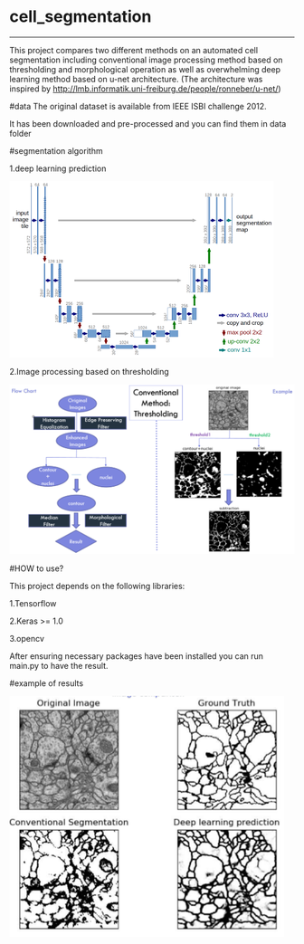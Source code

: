 # cell_segmentation
------------------------------------------------------------------------------------------------------------------------------------------
This project compares two different methods on an automated cell segmentation including conventional image processing method based on thresholding and morphological operation as well as overwhelming deep learning method based on u-net architecture.
(The architecture was inspired by http://lmb.informatik.uni-freiburg.de/people/ronneber/u-net/)

#data
The original dataset is available from IEEE ISBI challenge 2012.

It has been downloaded and pre-processed and you can find them in data folder

#segmentation algorithm

1.deep learning prediction

![image](http://github.com/Wxy-24/cell_segmentation/raw/master/img/unet_model_architecture.png)

2.Image processing based on thresholding

![image](http://github.com/Wxy-24/cell_segmentation/raw/master/img/thresholding.png)

#HOW to use?

This project depends on the following libraries:

1.Tensorflow

2.Keras >= 1.0

3.opencv

After ensuring necessary packages have been installed you can run main.py to have the result.

#example of results

![image](http://github.com/Wxy-24/cell_segmentation/raw/master/img/segmentation_exmaple.png)

